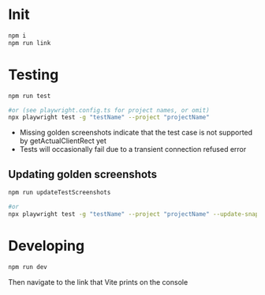 # Init

```bash
npm i
npm run link
```

# Testing

```bash
npm run test

#or (see playwright.config.ts for project names, or omit)
npx playwright test -g "testName" --project "projectName"
```

- Missing golden screenshots indicate that the test case is not supported by getActualClientRect yet
- Tests will occasionally fail due to a transient connection refused error

## Updating golden screenshots

```bash
npm run updateTestScreenshots

#or
npx playwright test -g "testName" --project "projectName" --update-snapshots
```

# Developing

```bash
npm run dev
```

Then navigate to the link that Vite prints on the console
